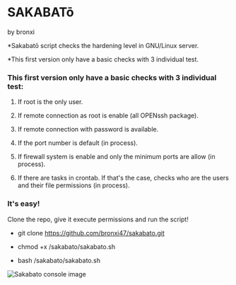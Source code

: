 # SAKABATō

   by bronxi
 
  *Sakabatō script checks the hardening
   level in GNU/Linux server.
   
  *This first version only have a basic
   checks with 3 individual test.
   

### This first version only have a basic checks with 3 individual test:

1) If root is the only user.

2) If remote connection as root is enable (all OPENssh package).

3) If remote connection with password is available.

4) If the port number is default (in process).

5) If firewall system is enable and only the minimum ports are allow (in process).

6) If there are tasks in crontab. If that's the case, checks who are the users and their file permissions (in process).


### It's easy!

Clone the repo, give it execute permissions and run the script!

- git clone https://github.com/bronxi47/sakabato.git
    
- chmod +x /sakabato/sakabato.sh
    
- bash /sakabato/sakabato.sh

![Sakabato console image](https://repository-images.githubusercontent.com/408206674/77696776-59ca-49fe-982c-34b2a20e8d50)





